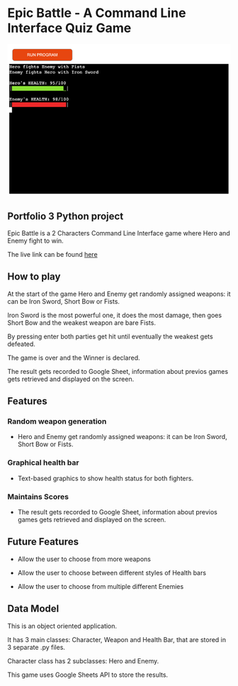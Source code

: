 # Epic Battle - A Command Line Interface Quiz Game

![Epic Battle](images/game.jpg)

## Portfolio 3 Python project
Epic Battle is a 2 Characters Command Line Interface game where Hero and Enemy fight to win.

The live link can be found [here](https://epic-battle-2452b7f71b56.herokuapp.com/)

## How to play

At the start of the game Hero and Enemy get randomly assigned weapons: it can be Iron Sword, Short Bow or Fists.

Iron Sword is the most powerful one, it does the most damage, then goes Short Bow and the weakest weapon are bare Fists.

By pressing enter both parties get hit until eventually the weakest gets defeated.

The game is over and the Winner is declared. 

The result gets recorded to Google Sheet, information about previos games gets retrieved and displayed on the screen.

## Features

### Random weapon generation
* Hero and Enemy get randomly assigned weapons: it can be Iron Sword, Short Bow or Fists.

### Graphical health bar
* Text-based graphics to show health status for both fighters.

### Maintains Scores
* The result gets recorded to Google Sheet, information about previos games gets retrieved and displayed on the screen.

## Future Features

* Allow the user to choose from more weapons

* Allow the user to choose between different styles of Health bars

* Allow the user to choose from multiple different Enemies

## Data Model

This is an object oriented application.

It has 3 main classes: Character, Weapon and Health Bar, that are stored in 3 separate .py files.

Character class has 2 subclasses: Hero and Enemy.

This game uses Google Sheets API to store the results.